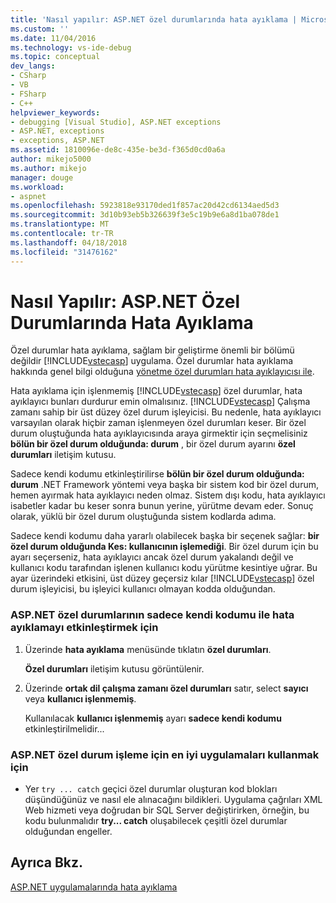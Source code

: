 ```yaml
---
title: 'Nasıl yapılır: ASP.NET özel durumlarında hata ayıklama | Microsoft Docs'
ms.custom: ''
ms.date: 11/04/2016
ms.technology: vs-ide-debug
ms.topic: conceptual
dev_langs:
- CSharp
- VB
- FSharp
- C++
helpviewer_keywords:
- debugging [Visual Studio], ASP.NET exceptions
- ASP.NET, exceptions
- exceptions, ASP.NET
ms.assetid: 1810096e-de8c-435e-be3d-f365d0cd0a6a
author: mikejo5000
ms.author: mikejo
manager: douge
ms.workload:
- aspnet
ms.openlocfilehash: 5923818e93170ded1f857ac20d42cd6134aed5d3
ms.sourcegitcommit: 3d10b93eb5b326639f3e5c19b9e6a8d1ba078de1
ms.translationtype: MT
ms.contentlocale: tr-TR
ms.lasthandoff: 04/18/2018
ms.locfileid: "31476162"
---
```

# <a name="how-to-debug-aspnet-exceptions"></a>Nasıl Yapılır: ASP.NET Özel Durumlarında Hata Ayıklama
Özel durumlar hata ayıklama, sağlam bir geliştirme önemli bir bölümü değildir [!INCLUDE[vstecasp](../code-quality/includes/vstecasp_md.md)] uygulama. Özel durumlar hata ayıklama hakkında genel bilgi olduğuna [yönetme özel durumları hata ayıklayıcısı ile](../debugger/managing-exceptions-with-the-debugger.md).  
  
 Hata ayıklama için işlenmemiş [!INCLUDE[vstecasp](../code-quality/includes/vstecasp_md.md)] özel durumlar, hata ayıklayıcı bunları durdurur emin olmalısınız. [!INCLUDE[vstecasp](../code-quality/includes/vstecasp_md.md)] Çalışma zamanı sahip bir üst düzey özel durum işleyicisi. Bu nedenle, hata ayıklayıcı varsayılan olarak hiçbir zaman işlenmeyen özel durumları keser. Bir özel durum oluştuğunda hata ayıklayıcısında araya girmektir için seçmelisiniz **bölün bir özel durum olduğunda: durum** , bir özel durum ayarını **özel durumları** iletişim kutusu.  
  
 Sadece kendi kodumu etkinleştirilirse **bölün bir özel durum olduğunda: durum** .NET Framework yöntemi veya başka bir sistem kod bir özel durum, hemen ayırmak hata ayıklayıcı neden olmaz. Sistem dışı kodu, hata ayıklayıcı isabetler kadar bu keser sonra bunun yerine, yürütme devam eder. Sonuç olarak, yüklü bir özel durum oluştuğunda sistem kodlarda adıma.  
  
 Sadece kendi kodumu daha yararlı olabilecek başka bir seçenek sağlar: **bir özel durum olduğunda Kes: kullanıcının işlemediği**. Bir özel durum için bu ayarı seçerseniz, hata ayıklayıcı ancak özel durum yakalandı değil ve kullanıcı kodu tarafından işlenen kullanıcı kodu yürütme kesintiye uğrar. Bu ayar üzerindeki etkisini, üst düzey geçersiz kılar [!INCLUDE[vstecasp](../code-quality/includes/vstecasp_md.md)] özel durum işleyicisi, bu işleyici kullanıcı olmayan kodda olduğundan.  
  
### <a name="to-enable-debugging-of-aspnet-exceptions-with-just-my-code"></a>ASP.NET özel durumlarının sadece kendi kodumu ile hata ayıklamayı etkinleştirmek için  
  
1.  Üzerinde **hata ayıklama** menüsünde tıklatın **özel durumları**.  
  
     **Özel durumları** iletişim kutusu görüntülenir.  
  
2.  Üzerinde **ortak dil çalışma zamanı özel durumları** satır, select **sayıcı** veya **kullanıcı işlenmemiş**.  
  
     Kullanılacak **kullanıcı işlenmemiş** ayarı **sadece kendi kodumu** etkinleştirilmelidir...  
  
### <a name="to-use-best-practices-for-aspnet-exception-handling"></a>ASP.NET özel durum işleme için en iyi uygulamaları kullanmak için  
  
-   Yer `try ... catch` geçici özel durumlar oluşturan kod blokları düşündüğünüz ve nasıl ele alınacağını bildikleri. Uygulama çağrıları XML Web hizmeti veya doğrudan bir SQL Server değiştirirken, örneğin, bu kodu bulunmalıdır **try... catch** oluşabilecek çeşitli özel durumlar olduğundan engeller.

## <a name="see-also"></a>Ayrıca Bkz.
[ASP.NET uygulamalarında hata ayıklama](../debugger/how-to-enable-debugging-for-aspnet-applications.md)